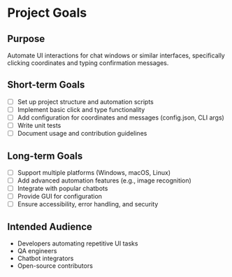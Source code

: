 # Project Goals

## Purpose
Automate UI interactions for chat windows or similar interfaces, specifically clicking coordinates and typing confirmation messages.

## Short-term Goals
- [ ] Set up project structure and automation scripts
- [ ] Implement basic click and type functionality
- [ ] Add configuration for coordinates and messages (config.json, CLI args)
- [ ] Write unit tests
- [ ] Document usage and contribution guidelines

## Long-term Goals
- [ ] Support multiple platforms (Windows, macOS, Linux)
- [ ] Add advanced automation features (e.g., image recognition)
- [ ] Integrate with popular chatbots
- [ ] Provide GUI for configuration
- [ ] Ensure accessibility, error handling, and security

## Intended Audience
- Developers automating repetitive UI tasks
- QA engineers
- Chatbot integrators
- Open-source contributors
